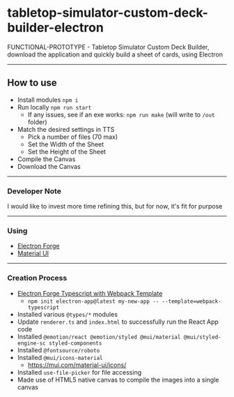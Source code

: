 # tabletop-simulator-custom-deck-builder-electron
FUNCTIONAL-PROTOTYPE - Tabletop Simulator Custom Deck Builder, download the application and quickly build a sheet of cards, using Electron

---

## How to use
- Install modules `npm i`
- Run locally `npm run start`
  - If any issues, see if an exe works: `npm run make` (will write to `/out` folder)
- Match the desired settings in TTS
  - Pick a number of files (70 max)
  - Set the Width of the Sheet
  - Set the Height of the Sheet
- Compile the Canvas
- Download the Canvas
---

### Developer Note
I would like to invest more time refining this, but for now, it's fit for purpose

---

### Using
- [Electron Forge](https://www.electronforge.io/templates/typescript-+-webpack-template)
- [Material UI](https://mui.com/material-ui/getting-started/)

---

### Creation Process
- [Electron Forge Typescript with Webpack Template](https://www.electronforge.io/templates/typescript-+-webpack-template)
  - `npm init electron-app@latest my-new-app -- --template=webpack-typescript`
- Installed various `@types/*` modules
- Update `renderer.ts` and `index.html` to successfully run the React App code
- Installed `@emotion/react @emotion/styled @mui/material @mui/styled-engine-sc styled-components`
- Installed `@fontsource/roboto`
- Installed `@mui/icons-material`
  - https://mui.com/material-ui/icons/
- Installed `use-file-picker` for file accessing
- Made use of HTML5 native canvas to compile the images into a single canvas
